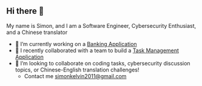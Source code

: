 ## Hi there 👋

My name is Simon, and I am a Software Engineer, Cybersecurity Enthusiast, and a Chinese translator

- 🔭 I’m currently working on a [Banking Application](https://github.com/simon200ok/bank-app-v1)
- 🌱 I recently collaborated with a team to build a [Task Management Application](https://github.com/ChibuezeIkedinobi/To-Do-App)
- 👯 I’m looking to collaborate on coding tasks, cybersecurity discussion topics, or Chinese-English translation challenges!
  - Contact me simonkelvin2011@gmail.com

<!--
**simon200ok/simon200ok** is a ✨ _special_ ✨ repository because its `README.md` (this file) appears on your GitHub profile.

Here are some ideas to get you started:

- 🔭 I’m currently working on ...
- 🌱 I’m currently learning ...
- 👯 I’m looking to collaborate on ...
- 🤔 I’m looking for help with ...
- 💬 Ask me about ...
- 📫 How to reach me: ...
- 😄 Pronouns: ...
- ⚡ Fun fact: ...
-->
